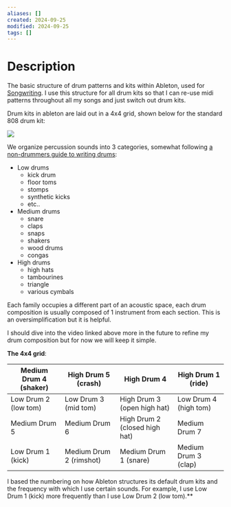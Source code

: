 ```yaml
---
aliases: []
created: 2024-09-25
modified: 2024-09-25
tags: []
---
```


# Description

The basic structure of drum patterns and kits within Ableton, used for [Songwriting](Songwriting.md). I use this structure for all drum kits so that I can re-use midi patterns throughout all my songs and just switch out drum kits. 

Drum kits in ableton are laid out in a 4x4 grid, shown below for the standard 808 drum kit: 

![](../../../3RESOURCES/ASSETS/808drumkit.png)

We organize percussion sounds into 3 categories, somewhat following [a non-drummers guide to writing drums](https://www.youtube.com/watch?v=MdOV8I4n6v8&t=957s): 

- Low drums
	- kick drum
	- floor toms
	- stomps
	- synthetic kicks
	- etc..
- Medium drums
	- snare
	- claps 
	- snaps
	- shakers
	- wood drums
	- congas
- High drums
	- high hats
	- tambourines
	- triangle
	- various cymbals

Each family occupies a different part of an acoustic space, each drum composition is usually composed of 1 instrument from each section. This is an oversimplification but it is helpful. 

I should dive into the video linked above more in the future to refine my drum composition but for now we will keep it simple. 

**The 4x4 grid**: 

| Medium Drum 4 (shaker) | High Drum 5 (crash)     | High Drum 4                   | High Drum 1 (ride)    |
| ---------------------- | ----------------------- | ----------------------------- | --------------------- |
| Low Drum 2 (low tom)   | Low Drum 3 (mid tom)    | High Drum 3 (open high hat)   | Low Drum 4 (high tom) |
| Medium Drum 5          | Medium Drum 6           | High Drum 2 (closed high hat) | Medium Drum 7         |
| Low Drum 1 (kick)      | Medium Drum 2 (rimshot) | Medium Drum 1 (snare)         | Medium Drum 3 (clap)  |

I based the numbering on how Ableton structures its default drum kits and the frequency with which I use certain sounds. For example, I use Low Drum 1 (kick) more frequently than I use Low Drum 2 (low tom).**
